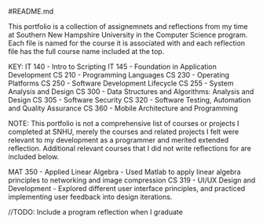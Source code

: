 #README.md

This portfolio is a collection of assignemnets and reflections from my time at Southern New Hampshire University in the Computer Science program. Each file is named for the course it is associated with and each reflection file has the full course name included at the top. 

KEY:
IT 140 - Intro to Scripting
IT 145 - Foundation in Application Development
CS 210 - Programming Languages
CS 230 - Operating Platforms
CS 250 - Software Development Lifecycle
CS 255 - System Analysis and Design
CS 300 - Data Structures and Algorithms: Analysis and Design
CS 305 - Software Security
CS 320 - Software Testing, Automation and Quality Assurance
CS 360 - Mobile Architecture and Programming

NOTE: This portfolio is not a comprehensive list of courses or projects I completed at SNHU, merely the courses and related projects I felt were relevant to my development as a programmer and merited extended reflection. Additional relevant courses that I did not write reflections for are included below.


MAT 350 - Applied Linear Algebra - Used Matlab to apply linear algebra principles to networking and image compression
CS 319 - UI/UX Design and Development - Explored different user interface principles, and practiced implementing user feedback into design iterations.

//TODO: Include a program reflection when I graduate
